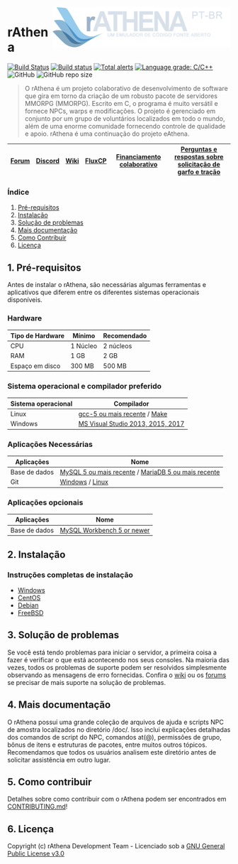 <img src="branding/logo.png" align="right" height="90" />

# rAthena
[![Build Status](https://travis-ci.org/rathena/rathena.png?branch=master)](https://travis-ci.org/rathena/rathena) [![Build status](https://ci.appveyor.com/api/projects/status/8574b8nlwd57loda/branch/master?svg=true)](https://ci.appveyor.com/project/rAthenaAPI/rathena/branch/master) [![Total alerts](https://img.shields.io/lgtm/alerts/g/rathena/rathena.svg?logo=lgtm&logoWidth=18)](https://lgtm.com/projects/g/rathena/rathena/alerts/) [![Language grade: C/C++](https://img.shields.io/lgtm/grade/cpp/g/rathena/rathena.svg?logo=lgtm&logoWidth=18)](https://lgtm.com/projects/g/rathena/rathena/context:cpp) ![GitHub](https://img.shields.io/github/license/rathena/rathena.svg) ![GitHub repo size](https://img.shields.io/github/repo-size/rathena/rathena.svg)
> O rAthena é um projeto colaborativo de desenvolvimento de software que gira em torno da criação de um robusto pacote de servidores MMORPG (MMORPG). Escrito em C, o programa é muito versátil e fornece NPCs, warps e modificações. O projeto é gerenciado em conjunto por um grupo de voluntários localizados em todo o mundo, além de uma enorme comunidade fornecendo controle de qualidade e apoio. rAthena é uma continuação do projeto eAthena.

[Forum](https://rathena.org/board)|[Discord](https://rathena.org/discord)|[Wiki](https://github.com/rathena/rathena/wiki)|[FluxCP](https://github.com/rathena/FluxCP)|[Financiamento colaborativo](https://rathena.org/board/crowdfunding/)|[Perguntas e respostas sobre solicitação de garfo e tração](https://rathena.org/board/topic/86913-pull-request-qa/)
--------|--------|--------|--------|--------|--------

### Índice
1. [Pré-requisitos](#1-prerequisites)
2. [Instalação](#2-installation)
3. [Solução de problemas](#3-troubleshooting)
4. [Mais documentação](#4-more-documentation)
5. [Como Contribuir](#5-how-to-contribute)
6. [Licença](#6-license)

## 1. Pré-requisitos
Antes de instalar o rAthena, são necessárias algumas ferramentas e aplicativos que diferem entre os diferentes sistemas operacionais disponíveis.

### Hardware
Tipo de Hardware | Mínimo | Recomendado
------|------|------
CPU | 1 Núcleo | 2 núcleos
RAM | 1 GB | 2 GB
Espaço em disco | 300 MB | 500 MB

### Sistema operacional e compilador preferido
Sistema operacional | Compilador
------|------
Linux  | [gcc-5 ou mais recente](https://www.gnu.org/software/gcc/gcc-5/) / [Make](https://www.gnu.org/software/make/)
Windows | [MS Visual Studio 2013, 2015, 2017](https://www.visualstudio.com/downloads/)

### Aplicações Necessárias
Aplicações | Nome
------|------
Base de dados | [MySQL 5 ou mais recente](https://www.mysql.com/downloads/) / [MariaDB 5 ou mais recente](https://downloads.mariadb.org/)
Git | [Windows](https://gitforwindows.org/) / [Linux](https://git-scm.com/download/linux)

### Aplicações opcionais
Aplicações | Nome
------|------
Base de dados | [MySQL Workbench 5 or newer](http://www.mysql.com/downloads/workbench/)

## 2. Instalação

### Instruções completas de instalação
  * [Windows](https://github.com/rathena/rathena/wiki/Install-on-Windows)
  * [CentOS](https://github.com/rathena/rathena/wiki/Install-on-Centos)
  * [Debian](https://github.com/rathena/rathena/wiki/Install-on-Debian)
  * [FreeBSD](https://github.com/rathena/rathena/wiki/Install-on-FreeBSD)

## 3. Solução de problemas

Se você está tendo problemas para iniciar o servidor, a primeira coisa a fazer é verificar o que está acontecendo nos seus consoles. Na maioria das vezes, todos os problemas de suporte podem ser resolvidos simplesmente observando as mensagens de erro fornecidas. Confira o [wiki](https://github.com/rathena/rathena/wiki)
ou os [forums](https://rathena.org/forum) se precisar de mais suporte na solução de problemas.

## 4. Mais documentação
O rAthena possui uma grande coleção de arquivos de ajuda e scripts NPC de amostra localizados no diretório /doc/. Isso inclui explicações detalhadas dos comandos de script do NPC, comandos at(@), permissões de grupo, bônus de itens e estruturas de pacotes, entre muitos outros tópicos. Recomendamos que todos os usuários analisem este diretório antes de solicitar assistência em outro lugar.

## 5. Como contribuir
Detalhes sobre como contribuir com o rAthena podem ser encontrados em [CONTRIBUTING.md](https://github.com/rathena/rathena/blob/master/.github/CONTRIBUTING.md)!

## 6. Licença
Copyright (c) rAthena Development Team - Licenciado sob a [GNU General Public License v3.0](https://github.com/rathena/rathena/blob/master/LICENSE)
